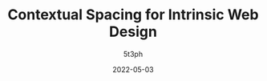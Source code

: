 ---
author: 5t3ph
date: 2022-05-03
permalink: false
tags:
  - design
  - css
  - spacing
target_url: https://moderncss.dev/contextual-spacing-for-intrinsic-web-design/
title: Contextual Spacing for Intrinsic Web Design
---